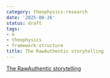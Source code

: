 ```yaml
---
category: theophysics-research
date: '2025-08-26'
status: draft
tags:
- o
- theophysics
- framework-structure
title: The RawAuthentic storytelling
---
```

   
[The RawAuthentic storytelling](../The%20RawAuthentic%20storytelling.md)